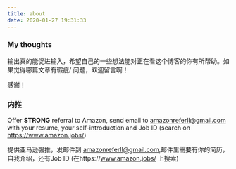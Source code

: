 ```yaml
---
title: about
date: 2020-01-27 19:31:33
---
```

### My thoughts

输出真的能促进输入，希望自己的一些想法能对正在看这个博客的你有所帮助。如果觉得哪篇文章有瑕疵/ 问题，欢迎留言啊！

感谢！

### 内推

Offer **STRONG** referral to Amazon, send email to amazonreferll@gmail.com with your resume, your self-introduction and Job ID (search on https://www.amazon.jobs/)

提供亚马逊强推，发邮件到 amazonreferll@gmail.com,邮件里需要有你的简历，自我介绍，还有Job ID (在https://www.amazon.jobs/ 上搜索)